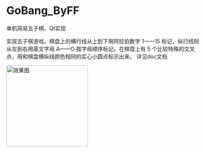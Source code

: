 # GoBang_ByFF
单机简易五子棋，Qt实现

实现五子棋游戏。棋盘上的横行线从上到下用阿拉伯数字 1——15 标记，纵行线则从左到右用英文字母 A——O 按字母顺序标记。在棋盘上有 5 个比较特殊的交叉点，用和棋盘横纵线颜色相同的实心小圆点标示出来。
详见doc文档


<img width="213" alt="效果图" src="https://github.com/CHENYFFF/GoBang_ByFF/assets/104368192/fc66d6cb-fb30-4741-8ebd-d286cd9536f3">
